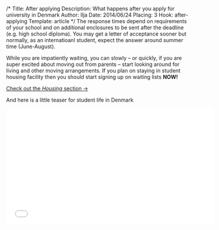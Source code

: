 /*
Title: After applying
Description: What happens after you apply for university in Denmark
Author: Ilja
Date: 2014/06/24
Placing: 3
Hook: after-applying
Template: article
*/
The response times depend on requirements of your school and on additional enclosures to be sent after the deadline (e.g. high school diploma). You may get a letter of acceptance sooner but normally, as an internatioanl student, expect the answer around summer time (June-August).

While you are impatiently waiting, you can slowly – or quickly, if you are super excited about moving out from parents – start looking around for living and other moving arrangements. If you plan on staying in student housing facility then you should start signing up on waiting lists **NOW!**

[Check out the *Housing* section →](%base_url%/housing)

And here is a little teaser for student life in Denmark

<div class="video-embed">
<iframe width="560" height="315" src="//www.youtube.com/embed/9Ji2AShbNVs" frameborder="0" allowfullscreen></iframe>
</div>